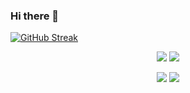 ### Hi there 👋


[![GitHub Streak](https://github-readme-streak-stats.herokuapp.com/?user=Dark-shy&theme=tokyonight)](https://git.io/streak-stats)


<p align = "center">
  <img src = "https://github-readme-stats.vercel.app/api?username=Dark-shy&theme=tokyonight">
  <img src = "https://github-readme-stats.vercel.app/api/top-langs?username=Dark-shy&layout=compact&langs_count=8&card_width=320&theme=tokyonight&line_height=27">
</p>

<p align = "center">
  <img src = "https://github-readme-stats.vercel.app/api?username=wanghao221&show_icons=true&theme=tokyonight&line_height=27">
  <img src = "https://github-readme-stats.vercel.app/api/top-langs/?username=wanghao221&theme=radical">
</p>
<!--
**Dark-shy/Dark-shy** is a ✨ _special_ ✨ repository because its `README.md` (this file) appears on your GitHub profile.

Here are some ideas to get you started:

- 🔭 I’m currently working on ...
- 🌱 I’m currently learning ...
- 👯 I’m looking to collaborate on ...
- 🤔 I’m looking for help with ...
- 💬 Ask me about ...
- 📫 How to reach me: ...
- 😄 Pronouns: ...
- ⚡ Fun fact: ...
-->
